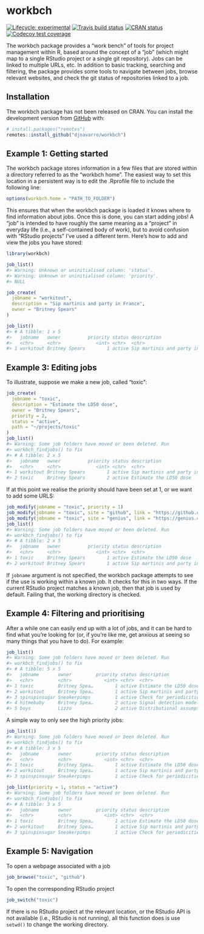 
<!-- README.md is generated from README.Rmd. Please edit that file -->

# workbch

<!-- badges: start -->

[![Lifecycle:
experimental](https://img.shields.io/badge/lifecycle-experimental-orange.svg)](https://www.tidyverse.org/lifecycle/#experimental)
[![Travis build
status](https://travis-ci.org/djnavarro/workbch.svg?branch=master)](https://travis-ci.org/djnavarro/workbch)
[![CRAN
status](https://www.r-pkg.org/badges/version/workbch)](https://cran.r-project.org/package=workbch)
[![Codecov test
coverage](https://codecov.io/gh/djnavarro/workbch/branch/master/graph/badge.svg)](https://codecov.io/gh/djnavarro/workbch?branch=master)
<!-- badges: end -->

The workbch package provides a “work bench” of tools for project
management within R, based around the concept of a “job” (which might
map to a single RStudio project or a single git repository). Jobs can be
linked to multiple URLs, etc. In addition to basic tracking, searching
and filtering, the package provides some tools to navigate between jobs,
browse relevant websites, and check the git status of repositories
linked to a job.

## Installation

The workbch package has not been released on CRAN. You can install the
development version from [GitHub](https://github.com/) with:

``` r
# install.packages("remotes")
remotes::install_github("djnavarro/workbch")
```

## Example 1: Getting started

The workbch package stores information in a few files that are stored
within a directory referred to as the “workbch home”. The easiest way to
set this location in a persistent way is to edit the .Rprofile file to
include the following line:

``` r
options(workbch.home = "PATH_TO_FOLDER")
```

This ensures that when the workbch package is loaded it knows where to
find information about jobs. Once this is done, you can start adding
jobs\! A “job” is intended to have roughly the same meaning as a
“project” in everyday life (i.e., a self-contained body of work), but
to avoid confusion with “RStudio projects” I’ve used a different term.
Here’s how to add and view the jobs you have stored:

``` r
library(workbch)

job_list()
#> Warning: Unknown or uninitialised column: 'status'.
#> Warning: Unknown or uninitialised column: 'priority'.
#> NULL

job_create(
  jobname = "workitout", 
  description = "Sip martinis and party in France", 
  owner = "Britney Spears"
)

job_list()
#> # A tibble: 1 x 5
#>   jobname   owner          priority status description                     
#>   <chr>     <chr>             <int> <chr>  <chr>                           
#> 1 workitout Britney Spears        1 active Sip martinis and party in France
```

## Example 3: Editing jobs

To illustrate, suppose we make a new job, called “toxic”:

``` r
job_create(
  jobname = "toxic",
  description = "Estimate the LD50 dose",
  owner = "Britney Spears",
  priority = 2,
  status = "active",
  path = "~/projects/toxic"
)
job_list()
#> Warning: Some job folders have moved or been deleted. Run
#> workbch_findjobs() to fix
#> # A tibble: 2 x 5
#>   jobname   owner          priority status description                     
#>   <chr>     <chr>             <int> <chr>  <chr>                           
#> 1 workitout Britney Spears        1 active Sip martinis and party in France
#> 2 toxic     Britney Spears        2 active Estimate the LD50 dose
```

If at this point we realise the priority should have been set at 1, or
we want to add some URLS:

``` r
job_modify(jobname = "toxic", priority = 1)
job_modify(jobname = "toxic", site = "github", link = "https://github.com/djnavarro/toxic")
job_modify(jobname = "toxic", site = "genius", link = "https://genius.com/Britney-spears-toxic-lyrics")
job_list()
#> Warning: Some job folders have moved or been deleted. Run
#> workbch_findjobs() to fix
#> # A tibble: 2 x 5
#>   jobname   owner          priority status description                     
#>   <chr>     <chr>             <int> <chr>  <chr>                           
#> 1 toxic     Britney Spears        1 active Estimate the LD50 dose          
#> 2 workitout Britney Spears        1 active Sip martinis and party in France
```

If `jobname` argument is not specified, the workbch package attempts to
see if the use is working within a known job. It checks for this in two
ways. If the current RStudio project matches a known job, then that job
is used by default. Failing that, the working directory is checked.

## Example 4: Filtering and prioritising

After a while one can easily end up with a lot of jobs, and it can be
hard to find what you’re looking for (or, if you’re like me, get anxious
at seeing so many things that you have to do). For example:

``` r
job_list()
#> Warning: Some job folders have moved or been deleted. Run
#> workbch_findjobs() to fix
#> # A tibble: 5 x 5
#>   jobname       owner         priority status description                  
#>   <chr>         <chr>            <int> <chr>  <chr>                        
#> 1 toxic         Britney Spea…        1 active Estimate the LD50 dose       
#> 2 workitout     Britney Spea…        1 active Sip martinis and party in Fr…
#> 3 spinspinsugar Sneakerpimps         1 active Check for periodicities      
#> 4 hitmebaby     Britney Spea…        2 active Signal detection modelling   
#> 5 boys          Lizzo                2 active Distributional assumptions
```

A simple way to only see the high priority jobs:

``` r
job_list(1)
#> Warning: Some job folders have moved or been deleted. Run
#> workbch_findjobs() to fix
#> # A tibble: 3 x 5
#>   jobname       owner         priority status description                  
#>   <chr>         <chr>            <int> <chr>  <chr>                        
#> 1 toxic         Britney Spea…        1 active Estimate the LD50 dose       
#> 2 workitout     Britney Spea…        1 active Sip martinis and party in Fr…
#> 3 spinspinsugar Sneakerpimps         1 active Check for periodicities
```

``` r
job_list(priority = 1, status = "active")
#> Warning: Some job folders have moved or been deleted. Run
#> workbch_findjobs() to fix
#> # A tibble: 3 x 5
#>   jobname       owner         priority status description                  
#>   <chr>         <chr>            <int> <chr>  <chr>                        
#> 1 toxic         Britney Spea…        1 active Estimate the LD50 dose       
#> 2 workitout     Britney Spea…        1 active Sip martinis and party in Fr…
#> 3 spinspinsugar Sneakerpimps         1 active Check for periodicities
```

## Example 5: Navigation

To open a webpage associated with a job

``` r
job_browse("toxic", "github")
```

To open the corresponding RStudio project

``` r
job_switch("toxic")
```

If there is no RStudio project at the relevant location, or the RStudio
API is not available (i.e., RStudio is not running), all this function
does is use `setwd()` to change the working directory.
